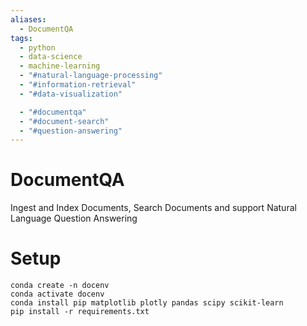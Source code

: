 ```yaml
---
aliases:
  - DocumentQA
tags:
  - python
  - data-science
  - machine-learning
  - "#natural-language-processing"
  - "#information-retrieval"
  - "#data-visualization"

  - "#documentqa"
  - "#document-search"
  - "#question-answering"
---
```

# DocumentQA
Ingest and Index Documents, Search Documents and support Natural Language Question Answering

# Setup
```
conda create -n docenv
conda activate docenv
conda install pip matplotlib plotly pandas scipy scikit-learn
pip install -r requirements.txt
```

